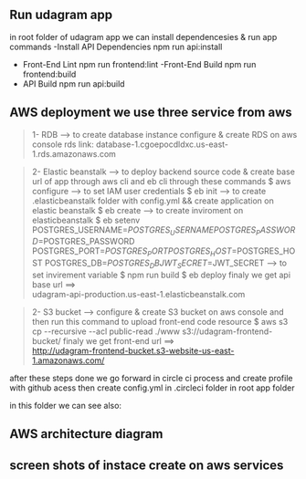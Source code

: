 ## Run udagram app
in root folder of udagram app 
we can install dependencesies & run app commands
-Install API Dependencies
    npm run api:install
- Front-End Lint
    npm run frontend:lint
-Front-End Build
     npm run frontend:build
- API Build
    npm run api:build
## AWS deployment we use three service from aws
> 1- RDB --> to create database instance
             configure & create RDS on aws console
             rds link: database-1.cgoepocdldxc.us-east-1.rds.amazonaws.com

> 2- Elastic beanstalk --> to deploy backend source code &
                           create base url of app through aws cli and eb cli
                           through these commands
$ aws configure --> to set IAM user credentials
$ eb init --> to create .elasticbeanstalk folder with config.yml 
               && create application on elastic beanstalk
$ eb create --> to create inviroment on elasticbeanstalk
$ eb setenv POSTGRES_USERNAME=$POSTGRES_USERNAME POSTGRES_PASSWORD=$POSTGRES_PASSWORD POSTGRES_PORT=$POSTGRES_PORT POSTGRES_HOST=$POSTGRES_HOST POSTGRES_DB=$POSTGRES_DB JWT_SECRET=$JWT_SECRET --> to set invirement variable
$ npm run build
$ eb deploy
finaly we get api base url ==>  
            udagram-api-production.us-east-1.elasticbeanstalk.com

> 2- S3 bucket --> configure & create S3 bucket on aws console and then run this command to upload front-end code resource
$ aws s3 cp --recursive --acl public-read ./www s3://udagram-frontend-bucket/
finaly we get front-end url ==>  
                       http://udagram-frontend-bucket.s3-website-us-east-1.amazonaws.com/


after these steps done we go forward in  circle ci process and create profile with github acess
then create config.yml in .circleci folder in root app folder

in this folder we can see also:
## AWS architecture diagram
## screen shots of instace create on aws services